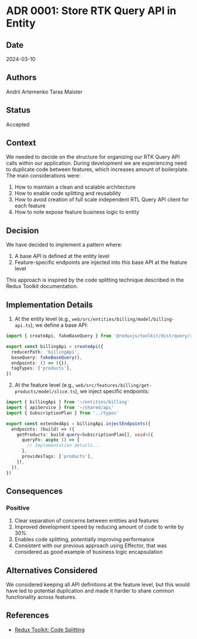 # ADR 0001: Store RTK Query API in Entity

## Date

2024-03-10

## Authors

Andrii Artemenko
Taras Maister

## Status

Accepted

## Context

We needed to decide on the structure for organizing our RTK Query API calls within our application. During development we are experiencing need to duplicate code between features, which increases amount of boilerplate. The main considerations were:

1. How to maintain a clean and scalable architecture
2. How to enable code splitting and reusability
3. How to avoid creation of full scale independent RTL Query API client for each feature
4. How to note expose feature business logic to entity

## Decision

We have decided to implement a pattern where:

1. A base API is defined at the entity level
2. Feature-specific endpoints are injected into this base API at the feature level

This approach is inspired by the code splitting technique described in the Redux Toolkit documentation.

## Implementation Details

1. At the entity level (e.g., `web/src/entities/billing/model/billing-api.ts`), we define a base API:

```typescript:web/src/entities/billing/model/billing-api.ts
import { createApi, fakeBaseQuery } from '@reduxjs/toolkit/dist/query/react'

export const billingApi = createApi({
  reducerPath: 'billingApi',
  baseQuery: fakeBaseQuery(),
  endpoints: () => ({}),
  tagTypes: ['products'],
})
```

2. At the feature level (e.g., `web/src/features/billing/get-products/model/slice.ts`), we inject specific endpoints:

```typescript:web/src/features/billing/get-products/model/slice.ts
import { billingApi } from '~/entities/billing'
import { apiService } from '~/shared/api'
import { SubscriptionPlan } from '../types'

export const extendedApi = billingApi.injectEndpoints({
  endpoints: (build) => ({
    getProducts: build.query<SubscriptionPlan[], void>({
      queryFn: async () => {
        // Implementation details...
      },
      providesTags: ['products'],
    }),
  }),
})
```

## Consequences

### Positive

1. Clear separation of concerns between entities and features
2. Improved development speed by reducing amount of code to write by 30%
3. Enables code splitting, potentially improving performance
4. Consistent with our previous approach using Effector, that was considered as good example of business logic encapsulation

## Alternatives Considered

We considered keeping all API definitions at the feature level, but this would have led to potential duplication and made it harder to share common functionality across features.

## References

- [Redux Toolkit: Code Splitting](https://redux-toolkit.js.org/rtk-query/usage/code-splitting)
